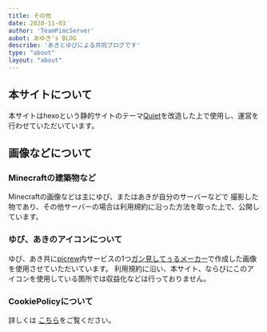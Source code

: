 ```yaml
---
title: その他
date: 2020-11-03
author: 'TeamPimcServer'
aubot: あゆき's BLOG
describe: 'あきとゆぴによる共同ブログです'
type: "about"
layout: "about"
---
```


## 本サイトについて
本サイトはhexoという静的サイトのテーマ[Quiet](https://github.com/qiaobug/hexo-theme-quiet)を改造した上で使用し、運営を行わせていただいています。

## 画像などについて

### Minecraftの建築物など

Minecraftの画像などは主にゆぴ、またはあきが自分のサーバーなどで
撮影した物であり、その他サーバーの場合は利用規約に沿った方法を取った上で、公開しています。

### ゆぴ、あきのアイコンについて

ゆぴ、あき共に[picrew](https://picrew.me/)内サービスの1つ[ガン見してぅるメーカー](https://picrew.me/image_maker/36849)で作成した画像を使用させていただいています。
利用規約に沿い、本サイト、ならびにこのアイコンを使用している箇所では収益化などは行っておりません。

### CookiePolicyについて

詳しくは [こちら](/cookiepolicy/index)をご覧ください。